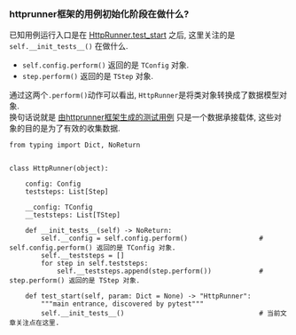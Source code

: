 ### httprunner框架的用例初始化阶段在做什么?
已知用例运行入口是在 [HttpRunner.test_start](./EntryPoint.md) 之后, 这里关注的是 `self.__init_tests__()` 在做什么.  

- `self.config.perform()` 返回的是 `TConfig` 对象.  
- `step.perform()` 返回的是 `TStep` 对象.

通过这两个`.perform()`动作可以看出, `HttpRunner`是将类对象转换成了数据模型对象.  
换句话说就是 [由httprunner框架生成的测试用例](../testcases/create_user_ref_test.py) 只是一个数据承接载体, 这些对象的目的是为了有效的收集数据. 


```python3
from typing import Dict, NoReturn


class HttpRunner(object):

    config: Config
    teststeps: List[Step]
    
    __config: TConfig
    __teststeps: List[TStep]
    
    def __init_tests__(self) -> NoReturn:
        self.__config = self.config.perform()                  # self.config.perform() 返回的是 TConfig 对象.
        self.__teststeps = []
        for step in self.teststeps:                            
            self.__teststeps.append(step.perform())            # step.perform() 返回的是 TStep 对象.  
    
    def test_start(self, param: Dict = None) -> "HttpRunner":
        """main entrance, discovered by pytest"""
        self.__init_tests__()                                  # 当前文章关注点在这里.  

```
